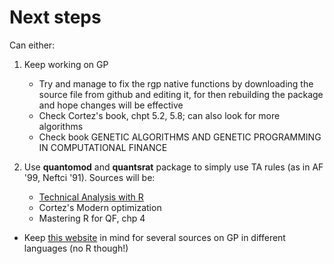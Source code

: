 # Next steps

Can either:

1. Keep working on GP
   * Try and manage to fix the rgp native functions by downloading the source file from github and editing it, for then rebuilding the package and hope changes will be effective
   * Check Cortez's book, chpt 5.2, 5.8;  can also look for more algorithms
   * Check book GENETIC ALGORITHMS AND GENETIC PROGRAMMING IN COMPUTATIONAL FINANCE

2. Use **quantomod** and **quantsrat** package to simply use TA rules (as in AF '99, Neftci '91). Sources will be:
   *  [Technical Analysis with R](https://bookdown.org/kochiuyu/Technical-Analysis-with-R/)
   *  Cortez's Modern optimization
   *  Mastering R for QF, chp 4
   
   
   
* Keep [this website](http://geneticprogramming.com/software/) in mind for several sources on GP in different languages (no R though!)
   
   
   
   


